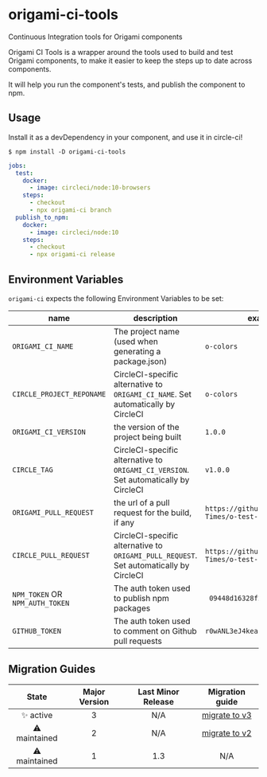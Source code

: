 # origami-ci-tools

Continuous Integration tools for Origami components

Origami CI Tools is a wrapper around the tools used to build and test Origami components, to make it easier to keep the steps up to date across components.

It will help you run the component's tests, and publish the component to npm.

## Usage

Install it as a devDependency in your component, and use it in circle-ci!

```shell
$ npm install -D origami-ci-tools
```

```yaml
jobs:
  test:
	docker:
	  - image: circleci/node:10-browsers
	steps:
	  - checkout
	  - npx origami-ci branch
  publish_to_npm:
	docker:
	  - image: circleci/node:10
	steps:
	  - checkout
	  - npx origami-ci release
```

## Environment Variables

`origami-ci` expects the following Environment Variables to be set:

| name | description | example |
| --- | --- | --- |
| `ORIGAMI_CI_NAME` | The project name (used when generating a package.json) | `o-colors` |
| `CIRCLE_PROJECT_REPONAME` | CircleCI-specific alternative to `ORIGAMI_CI_NAME`. Set automatically by CircleCI | `o-colors` |
| `ORIGAMI_CI_VERSION` | the version of the project being built | `1.0.0` |
| `CIRCLE_TAG` | CircleCI-specific alternative to `ORIGAMI_CI_VERSION`. Set automatically by CircleCI | `v1.0.0` |
| `ORIGAMI_PULL_REQUEST` | the url of a pull request for the build, if any | `https://github.com/Financial-Times/o-test-component/pull/1` |
| `CIRCLE_PULL_REQUEST` | CircleCI-specific alternative to `ORIGAMI_PULL_REQUEST`. Set automatically by CircleCI | `https://github.com/Financial-Times/o-test-component/pull/1` |
| `NPM_TOKEN` OR `NPM_AUTH_TOKEN` | The auth token used to publish npm packages | ` 09448d16328f2c7...`|
| `GITHUB_TOKEN` | The auth token used to comment on Github pull requests | `r0wANL3eJ4keacHee1234o==`|

## Migration Guides

| State        | Major Version | Last Minor Release | Migration guide                                       |
| :---:        | :---:         | :---:              | :---:                                                 |
| ✨ active    | 3             | N/A                | [migrate to v3](MIGRATION.md#migrating-from-v2-to-v3) |
| ⚠ maintained | 2             | N/A                | [migrate to v2](MIGRATION.md#migrating-from-v1-to-v2) |
| ⚠ maintained | 1             | 1.3                | N/A                                                   |
